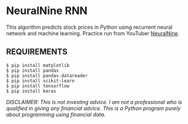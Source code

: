 # NeuralNine RNN
This algorithm predicts stock prices in Python using recurrent neural network and machine learning. Practice run from YouTuber <a href="https://www.youtube.com/watch?v=PuZY9q-aKLw">NeuralNine</a>.

## REQUIREMENTS

<pre>
<code>$ pip install matplotlib
$ pip install pandas
$ pip install pandas-datareader
$ pip install scikit-learn
$ pip install tensorflow
$ pip install keras</code>
</pre>

<i>DISCLAIMER: This is not investing advice. I am not a professional who is qualified in giving any financial advice. This is a Python program purely about programming using financial data.</i>
